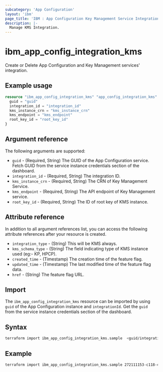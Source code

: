 ```yaml
---
subcategory: 'App Configuration'
layout: 'ibm'
page_title: 'IBM : App Configuration Key Management Service Integration'
description: |-
  Manage KMS Integration.
---
```


# ibm_app_config_integration_kms

Create or Delete App Configuration and Key Management services' integration.

## Example usage

```terraform
resource "ibm_app_config_integration_kms" "app_config_integration_kms" {
  guid = "guid"
  integration_id = "integration_id"
  kms_instance_crn = "kms_instance_crn"
  kms_endpoint = "kms_endpoint"
  root_key_id = "root_key_id"
}
```

## Argument reference

The following arguments are supported:

- `guid` - (Required, String) The GUID of the App Configuration service. Fetch GUID from the service instance credentials section of the dashboard.
- `integration_id` - (Required, String) The integration ID.
- `kms_instance_crn` - (Required, String) The CRN of Key Management Service.
- `kms_endpoint` - (Required, String) The API endpoint of Key Management service.
- `root_key_id` - (Required, String) The ID of root key of KMS instance.

## Attribute reference

In addition to all argument references list, you can access the following attribute references after your resource is created.

- `integration_type` - (String) This will be KMS always.
- `kms_schema_type` - (String) The field indicating type of KMS instance used (eg:- KP, HPCP).
- `created_time` - (Timestamp) The creation time of the feature flag.
- `updated_time` - (Timestamp) The last modified time of the feature flag data.
- `href` - (String) The feature flag URL.

## Import

The `ibm_app_config_integration_kms` resource can be imported by using `guid` of the App Configuration instance and `integrationId`. Get the `guid` from the service instance credentials section of the dashboard.

## Syntax

```bash
terraform import ibm_app_config_integration_kms.sample  <guid/integrationId>
```

## Example

```bash
terraform import ibm_app_config_integration_kms.sample 272111153-c118-4116-8116-b811fbc31132/sample_integration_kms
```

